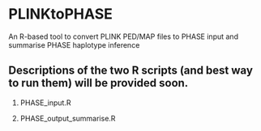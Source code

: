 # PLINKtoPHASE
An R-based tool to convert PLINK PED/MAP files to PHASE input and summarise PHASE haplotype inference

## Descriptions of the two R scripts (and best way to run them) will be provided soon.

1) PHASE_input.R


2) PHASE_output_summarise.R
